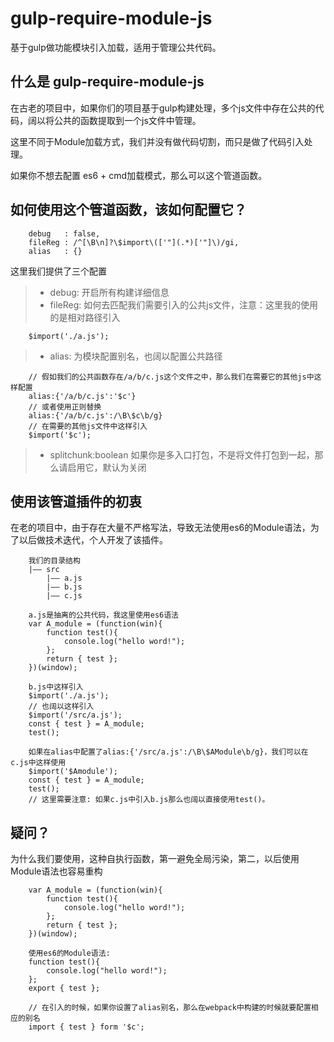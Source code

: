 # gulp-require-module-js

基于gulp做功能模块引入加载，适用于管理公共代码。

## 什么是 gulp-require-module-js

在古老的项目中，如果你们的项目基于gulp构建处理，多个js文件中存在公共的代码，阔以将公共的函数提取到一个js文件中管理。

这里不同于Module加载方式，我们并没有做代码切割，而只是做了代码引入处理。

如果你不想去配置 es6 + cmd加载模式，那么可以这个管道函数。

## 如何使用这个管道函数，该如何配置它？

```
    debug   : false,
    fileReg : /^[\B\n]?\$import\(['"](.*)['"]\)/gi,
    alias   : {}
```
这里我们提供了三个配置
> * debug: 开启所有构建详细信息
> * fileReg: 如何去匹配我们需要引入的公共js文件，注意：这里我的使用的是相对路径引入
```
    $import('./a.js');
```
> * alias: 为模块配置别名，也阔以配置公共路径
```
    // 假如我们的公共函数存在/a/b/c.js这个文件之中，那么我们在需要它的其他js中这样配置
    alias:{'/a/b/c.js':'$c'}
    // 或者使用正则替换
    alias:{'/a/b/c.js':/\B\$c\b/g}
    // 在需要的其他js文件中这样引入
    $import('$c');
```
> * splitchunk:boolean 如果你是多入口打包，不是将文件打包到一起，那么请启用它，默认为关闭

## 使用该管道插件的初衷

在老的项目中，由于存在大量不严格写法，导致无法使用es6的Module语法，为了以后做技术迭代，个人开发了该插件。
```
    我们的目录结构
    |—— src
        |—— a.js
        |—— b.js
        |—— c.js

    a.js是抽离的公共代码，我这里使用es6语法
    var A_module = (function(win){
        function test(){
            console.log("hello word!");
        };
        return { test };
    })(window);

    b.js中这样引入
    $import('./a.js');
    // 也阔以这样引入
    $import('/src/a.js');
    const { test } = A_module;
    test();

    如果在alias中配置了alias:{'/src/a.js':/\B\$AModule\b/g}，我们可以在c.js中这样使用
    $import('$Amodule');
    const { test } = A_module;
    test();
    // 这里需要注意: 如果c.js中引入b.js那么也阔以直接使用test()。

```

## 疑问？

为什么我们要使用，这种自执行函数，第一避免全局污染，第二，以后使用Module语法也容易重构

```
    var A_module = (function(win){
        function test(){
            console.log("hello word!");
        };
        return { test };
    })(window);

    使用es6的Module语法:
    function test(){
        console.log("hello word!");
    };
    export { test };

    // 在引入的时候，如果你设置了alias别名，那么在webpack中构建的时候就要配置相应的别名
    import { test } form '$c';
```